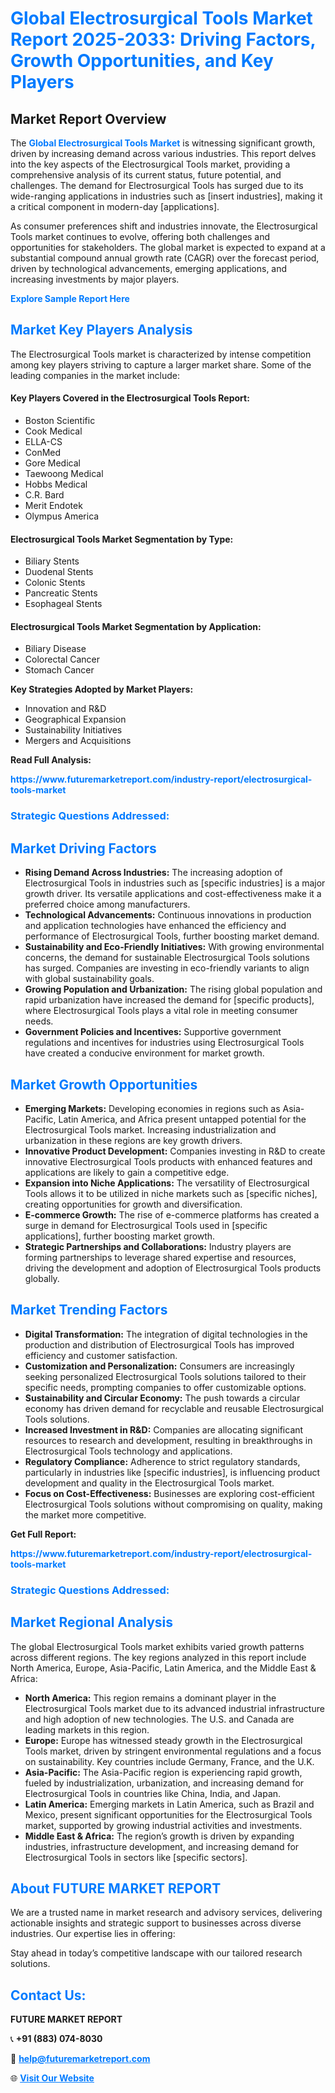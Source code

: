 <h1 style="color: #007BFF;">Global Electrosurgical Tools Market Report 2025-2033: Driving Factors, Growth Opportunities, and Key Players</h1>

<section id="overview">
<h2>Market Report Overview</h2>
<p>The <a href="https://www.futuremarketreport.com/industry-report/electrosurgical-tools-market" style="color: #007BFF; text-decoration: none;"><strong>Global Electrosurgical Tools Market</strong></a> is witnessing significant growth, driven by increasing demand across various industries. This report delves into the key aspects of the Electrosurgical Tools market, providing a comprehensive analysis of its current status, future potential, and challenges. The demand for Electrosurgical Tools has surged due to its wide-ranging applications in industries such as [insert industries], making it a critical component in modern-day [applications].</p>
<p>As consumer preferences shift and industries innovate, the Electrosurgical Tools market continues to evolve, offering both challenges and opportunities for stakeholders. The global market is expected to expand at a substantial compound annual growth rate (CAGR) over the forecast period, driven by technological advancements, emerging applications, and increasing investments by major players.</p>
</section>

<section id="overview">
<p><a href="https://www.futuremarketreport.com/request-sample/reportId=33838" style="color: #007BFF; text-decoration: none;"><strong>Explore Sample Report Here</strong></a></p>
</section>

<section id="key-players">
<h2 style="color: #007BFF;">Market Key Players Analysis</h2>
<p>The Electrosurgical Tools market is characterized by intense competition among key players striving to capture a larger market share. Some of the leading companies in the market include:</p>
<h4>Key Players Covered in the Electrosurgical Tools Report:</h4>
<ul><li>Boston Scientific</li><li>Cook Medical</li><li>ELLA-CS</li><li>ConMed</li><li>Gore Medical</li><li>Taewoong Medical</li><li>Hobbs Medical</li><li>C.R. Bard</li><li>Merit Endotek</li><li>Olympus America</li></ul>
<h4>Electrosurgical Tools Market Segmentation by Type:</h4>
<ul><li>Biliary Stents</li><li>Duodenal Stents</li><li>Colonic Stents</li><li>Pancreatic Stents</li><li>Esophageal Stents</li></ul>

<h4>Electrosurgical Tools Market Segmentation by Application:</h4>
<ul><li>Biliary Disease</li><li>Colorectal Cancer</li><li>Stomach Cancer</li></ul>
<p><strong>Key Strategies Adopted by Market Players:</strong></p>
<ul>
<li>Innovation and R&D</li>
<li>Geographical Expansion</li>
<li>Sustainability Initiatives</li>
<li>Mergers and Acquisitions</li>
</ul>
</section>

<section>
<p><strong>Read Full Analysis: </strong></p><a href="https://www.futuremarketreport.com/industry-report/electrosurgical-tools-market" style="color: #007BFF; text-decoration: none;"><strong>https://www.futuremarketreport.com/industry-report/electrosurgical-tools-market</strong></a>
<h3 style="color: #007BFF;">Strategic Questions Addressed:</h3>
</section>

<section id="driving-factors">
<h2 style="color: #007BFF;">Market Driving Factors</h2>
<ul>
<li><strong>Rising Demand Across Industries:</strong> The increasing adoption of Electrosurgical Tools in industries such as [specific industries] is a major growth driver. Its versatile applications and cost-effectiveness make it a preferred choice among manufacturers.</li>
<li><strong>Technological Advancements:</strong> Continuous innovations in production and application technologies have enhanced the efficiency and performance of Electrosurgical Tools, further boosting market demand.</li>
<li><strong>Sustainability and Eco-Friendly Initiatives:</strong> With growing environmental concerns, the demand for sustainable Electrosurgical Tools solutions has surged. Companies are investing in eco-friendly variants to align with global sustainability goals.</li>
<li><strong>Growing Population and Urbanization:</strong> The rising global population and rapid urbanization have increased the demand for [specific products], where Electrosurgical Tools plays a vital role in meeting consumer needs.</li>
<li><strong>Government Policies and Incentives:</strong> Supportive government regulations and incentives for industries using Electrosurgical Tools have created a conducive environment for market growth.</li>
</ul>
</section>

<section id="growth-opportunities">
<h2 style="color: #007BFF;">Market Growth Opportunities</h2>
<ul>
<li><strong>Emerging Markets:</strong> Developing economies in regions such as Asia-Pacific, Latin America, and Africa present untapped potential for the Electrosurgical Tools market. Increasing industrialization and urbanization in these regions are key growth drivers.</li>
<li><strong>Innovative Product Development:</strong> Companies investing in R&D to create innovative Electrosurgical Tools products with enhanced features and applications are likely to gain a competitive edge.</li>
<li><strong>Expansion into Niche Applications:</strong> The versatility of Electrosurgical Tools allows it to be utilized in niche markets such as [specific niches], creating opportunities for growth and diversification.</li>
<li><strong>E-commerce Growth:</strong> The rise of e-commerce platforms has created a surge in demand for Electrosurgical Tools used in [specific applications], further boosting market growth.</li>
<li><strong>Strategic Partnerships and Collaborations:</strong> Industry players are forming partnerships to leverage shared expertise and resources, driving the development and adoption of Electrosurgical Tools products globally.</li>
</ul>
</section>

<section id="trending-factors">
<h2 style="color: #007BFF;">Market Trending Factors</h2>
<ul>
<li><strong>Digital Transformation:</strong> The integration of digital technologies in the production and distribution of Electrosurgical Tools has improved efficiency and customer satisfaction.</li>
<li><strong>Customization and Personalization:</strong> Consumers are increasingly seeking personalized Electrosurgical Tools solutions tailored to their specific needs, prompting companies to offer customizable options.</li>
<li><strong>Sustainability and Circular Economy:</strong> The push towards a circular economy has driven demand for recyclable and reusable Electrosurgical Tools solutions.</li>
<li><strong>Increased Investment in R&D:</strong> Companies are allocating significant resources to research and development, resulting in breakthroughs in Electrosurgical Tools technology and applications.</li>
<li><strong>Regulatory Compliance:</strong> Adherence to strict regulatory standards, particularly in industries like [specific industries], is influencing product development and quality in the Electrosurgical Tools market.</li>
<li><strong>Focus on Cost-Effectiveness:</strong> Businesses are exploring cost-efficient Electrosurgical Tools solutions without compromising on quality, making the market more competitive.</li>
</ul>
</section>

<section>
<p><strong>Get Full Report: </strong></p><a href="https://www.futuremarketreport.com/industry-report/electrosurgical-tools-market" style="color: #007BFF; text-decoration: none;"><strong>https://www.futuremarketreport.com/industry-report/electrosurgical-tools-market</strong></a>
<h3 style="color: #007BFF;">Strategic Questions Addressed:</h3>
</section>


<section id="regional-analysis">
<h2 style="color: #007BFF;">Market Regional Analysis</h2>
<p>The global Electrosurgical Tools market exhibits varied growth patterns across different regions. The key regions analyzed in this report include North America, Europe, Asia-Pacific, Latin America, and the Middle East & Africa:</p>
<ul>
<li><strong>North America:</strong> This region remains a dominant player in the Electrosurgical Tools market due to its advanced industrial infrastructure and high adoption of new technologies. The U.S. and Canada are leading markets in this region.</li>
<li><strong>Europe:</strong> Europe has witnessed steady growth in the Electrosurgical Tools market, driven by stringent environmental regulations and a focus on sustainability. Key countries include Germany, France, and the U.K.</li>
<li><strong>Asia-Pacific:</strong> The Asia-Pacific region is experiencing rapid growth, fueled by industrialization, urbanization, and increasing demand for Electrosurgical Tools in countries like China, India, and Japan.</li>
<li><strong>Latin America:</strong> Emerging markets in Latin America, such as Brazil and Mexico, present significant opportunities for the Electrosurgical Tools market, supported by growing industrial activities and investments.</li>
<li><strong>Middle East & Africa:</strong> The region’s growth is driven by expanding industries, infrastructure development, and increasing demand for Electrosurgical Tools in sectors like [specific sectors].</li>
</ul>
</section>

<footer>
<h2 style="color: #007BFF;">About FUTURE MARKET REPORT</h2>
<p>We are a trusted name in market research and advisory services, delivering actionable insights and strategic support to businesses across diverse industries. Our expertise lies in offering:</p>

<p>Stay ahead in today’s competitive landscape with our tailored research solutions.</p>

<h2 style="color: #007BFF;">Contact Us:</h2>
<p><strong>FUTURE MARKET REPORT</strong></p>
<p>📞 <strong>+91 (883) 074-8030</strong></p>
<p>📧 <strong><a href="mailto:help@futuremarketreport.com" style="color: #007BFF;">help@futuremarketreport.com</a></strong></p>
<p>🌐 <strong><a href="https://www.futuremarketreport.com/" style="color: #007BFF;">Visit Our Website</a></strong></p>
</footer>